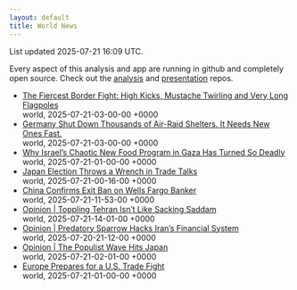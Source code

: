```yaml
---
layout: default
title: World News
---
```


<div markdown="0">
<div class="byline small text-muted">List updated <span class="datetime">2025-07-21 16:09 UTC</span>.</div>

<p>Every aspect of this analysis and app are running in github and completely open source. Check out the <a href="https://github.com/Castro-Media/Analysis">analysis</a> and <a href="https://github.com/Castro-Media/TopStoryReview.com">presentation</a> repos.</p>
<ul>
<li><a href='https://www.wsj.com/world/the-fiercest-border-fight-high-kicks-mustache-twirling-and-very-long-flagpoles-5f663621'>The Fiercest Border Fight: High Kicks, Mustache Twirling and Very Long Flagpoles</a><div class='byline small text-muted'>world, <span class="datetime">2025-07-21-03-00-00 +0000</span></div></li>
<li><a href='https://www.wsj.com/world/europe/germany-new-air-raid-shelters-a5013b39'>Germany Shut Down Thousands of Air-Raid Shelters. It Needs New Ones Fast.</a><div class='byline small text-muted'>world, <span class="datetime">2025-07-21-03-00-00 +0000</span></div></li>
<li><a href='https://www.wsj.com/world/middle-east/us-israel-gaza-aid-deaths-12d3fb35'>Why Israel&#8217;s Chaotic New Food Program in Gaza Has Turned So Deadly</a><div class='byline small text-muted'>world, <span class="datetime">2025-07-21-01-00-00 +0000</span></div></li>
<li><a href='https://www.wsj.com/world/asia/japan-election-throws-a-wrench-in-trade-talks-e6c1abde'>Japan Election Throws a Wrench in Trade Talks</a><div class='byline small text-muted'>world, <span class="datetime">2025-07-21-00-16-00 +0000</span></div></li>
<li><a href='https://www.wsj.com/world/china/china-confirms-exit-ban-on-wells-fargo-banker-9e592a6a'>China Confirms Exit Ban on Wells Fargo Banker</a><div class='byline small text-muted'>world, <span class="datetime">2025-07-21-11-53-00 +0000</span></div></li>
<li><a href='https://www.wsj.com/opinion/toppling-tehran-isnt-like-sacking-saddam-a2abdc25'>Opinion | Toppling Tehran Isn&#8217;t Like Sacking Saddam</a><div class='byline small text-muted'>world, <span class="datetime">2025-07-21-14-01-00 +0000</span></div></li>
<li><a href='https://www.wsj.com/opinion/predatory-sparrow-hacks-irans-financial-system-attack-stablecoins-ad6e79b5'>Opinion | Predatory Sparrow Hacks Iran&#8217;s Financial System</a><div class='byline small text-muted'>world, <span class="datetime">2025-07-20-21-12-00 +0000</span></div></li>
<li><a href='https://www.wsj.com/opinion/the-populist-wave-hits-japan-election-vote-results-tokyo-b809ea6b'>Opinion | The Populist Wave Hits Japan</a><div class='byline small text-muted'>world, <span class="datetime">2025-07-21-02-01-00 +0000</span></div></li>
<li><a href='https://www.wsj.com/world/europe/europe-prepares-for-a-u-s-trade-fight-834934be'>Europe Prepares for a U.S. Trade Fight</a><div class='byline small text-muted'>world, <span class="datetime">2025-07-21-01-00-00 +0000</span></div></li>
</ul>
</div>
